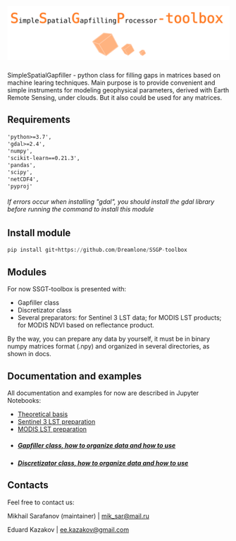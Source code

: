 # ![SSGP_label.png](https://raw.githubusercontent.com/Dreamlone/SSGP-toolbox/master/Supplementary/images/label.png)


SimpleSpatialGapfiller - python class for filling gaps in matrices based on machine learing techniques. Main purpose is to provide convenient and simple instruments for modeling geophysical parameters, derived with Earth Remote Sensing, under clouds. But it also could be used for any matrices.

## Requirements
    'python>=3.7',
    'gdal>=2.4',
    'numpy',
    'scikit-learn==0.21.3',
    'pandas',
    'scipy',
    'netCDF4',
    'pyproj' 

###### If errors occur when installing "gdal", you should install the gdal library before running the command to install this module

## Install module

```python
pip install git+https://github.com/Dreamlone/SSGP-toolbox
```

## Modules

For now SSGT-toolbox is presented with:
 - Gapfiller class
 - Discretizator class
 - Several preparators: for Sentinel 3 LST data; for MODIS LST products; for MODIS NDVI based on reflectance product.
 
 By the way, you can prepare any data by yourself, it must be in binary numpy matrices format (.npy) and organized in several directories, as shown in docs.

## Documentation and examples

All documentation and examples for now are described in Jupyter Notebooks:
 - [Theoretical basis](https://github.com/Dreamlone/SSGP-toolbox/tree/master/Notebooks/Theoretical_basis.ipynb)
 - [Sentinel 3 LST preparation](https://github.com/Dreamlone/SSGP-toolbox/tree/master/Notebooks/Prepare_S3LST.ipynb)
 - [MODIS LST preparation](https://github.com/Dreamlone/SSGP-toolbox/tree/master/Notebooks/Prepare_MODIS_LST.ipynb)
 - ##### [Gapfiller class, how to organize data and how to use](https://github.com/Dreamlone/SSGP-toolbox/tree/master/Notebooks/Gapfilling.ipynb)
 - ##### [Discretizator class, how to organize data and how to use](https://github.com/Dreamlone/SSGP-toolbox/tree/master/Notebooks/Discretizator.ipynb)

## Contacts

Feel free to contact us:

Mikhail Sarafanov (maintainer) | mik_sar@mail.ru

Eduard Kazakov | ee.kazakov@gmail.com





